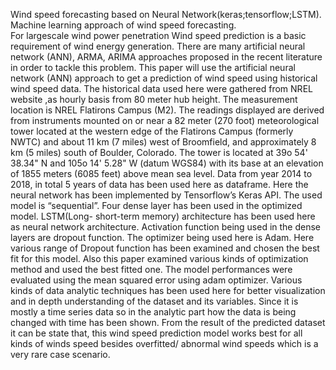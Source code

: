 Wind speed forecasting based on Neural Network(keras;tensorflow;LSTM). Machine learning approach of wind speed forecasting.   
For largescale wind power penetration Wind speed prediction is a basic requirement of wind energy generation. There are many artificial neural network (ANN), ARMA, ARIMA approaches proposed in the recent literature in order to tackle this problem. This paper will use the artificial neural network (ANN) approach to get a prediction of wind speed using historical wind speed data. The historical data used here were gathered from NREL website ,as hourly basis from 80 meter hub height. The measurement location is NREL Flatirons Campus (M2). The readings displayed are derived from instruments mounted on or near a 82 meter (270 foot) meteorological tower located at the western edge of the Flatirons Campus (formerly NWTC) and about 11 km (7 miles) west of Broomfield, and approximately 8 km (5 miles) south of Boulder, Colorado. The tower is located at 39o 54' 38.34" N and 105o 14' 5.28" W (datum WGS84) with its base at an elevation of 1855 meters (6085 feet) above mean sea level. Data from year 2014 to 2018, in total 5 years of data has been used here as dataframe. Here the neural network has been implemented by Tensorflow’s Keras API. The used model is “sequential”. Four dense layer has been used in the optimized model. LSTM(Long- short-term memory) architecture has been used here as neural network architecture. Activation function being used in the dense layers are dropout function. The optimizer being used here is Adam. Here various range of Dropout function has been examined and chosen the best fit for this model. Also this paper examined various kinds of optimization method and used the best fitted one. The model performances were evaluated using the mean squared error using adam optimizer. Various kinds of data analytic techniques has been used here for better visualization and in depth understanding of the dataset and its variables. Since it is mostly a time series data so in the analytic part how the data is being changed with time has been shown. From the result of the predicted dataset it can be state that, this wind speed prediction model works best for all kinds of winds speed besides overfitted/ abnormal wind speeds which is a very rare case scenario.
